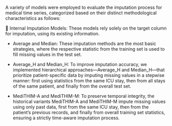 A variety of models were employed to evaluate the imputation process for medical time series, categorized based on their distinct methodological characteristics as follows:

🧮 Internal Imputation Models: These models rely solely on the target column for imputation, using its existing information.
- Average and Median: These imputation methods are the most basic strategies, where the respective statistic from the training set is used to fill missing values in the test set.

- Average_H and Median_H: To improve imputation accuracy, we implemented hierarchical approaches—Average_H and Median_H—that prioritize patient-specific data by imputing missing values in a stepwise manner: first using statistics from the same ICU stay, then from all stays of the same patient, and finally from the overall test set.

- MediTHIM-A and MediTHIM-M:  To preserve temporal integrity, the historical variants MediTHIM-A and MediTHIM-M impute missing values using only past data, first from the same ICU stay, then from the patient’s previous records, and finally from overall training set statistics, ensuring a strictly time-aware imputation process.
